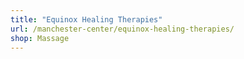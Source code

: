 ```yaml
---
title: "Equinox Healing Therapies"
url: /manchester-center/equinox-healing-therapies/
shop: Massage
---
```

